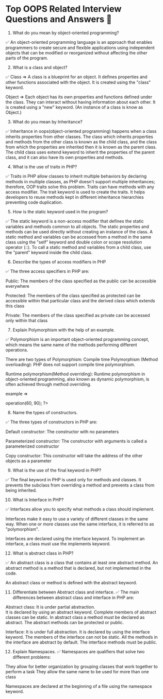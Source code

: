 # Top OOPS Related Interview Questions and Answers 🚀

1. What do you mean by object-oriented programming?

✅ An object-oriented programming language is an approach that enables programmers to create secure and flexible applications using independent objects that can be modified or reorganized without affecting the other parts of the program.

2. What is a class and object?

✅ Class => A class is a blueprint for an object. It defines properties and other functions associated with the object. It is created using the "class" keyword.

Object => Each object has its own properties and functions defined under the class. They can interact without having information about each other. It is created using a "new" keyword.
(An instance of a class is know as Object.)

3. What do you mean by Inheritance?

✅ Inheritance in oops(object-oriented programming) happens when a class inherits properties from other classes. The class which inherits properties and methods from the other class is known as the child class, and the class from which the properties are inherited then it is known as the parent class. The child class uses extend keyword to inherit the properties of the parent class, and it can also have its own properties and methods.

4. What is the use of traits in PHP?

✅ Traits in PHP allow classes to inherit multiple behaviors by declaring methods in multiple classes, as PHP doesn't support multiple inheritances; therefore, OOP traits solve this problem. Traits can have methods with any access modifier. The trait keyword is used to create the traits. It helps developers to reuse methods kept in different inheritance hierarchies preventing code duplication.

5. How is the static keyword used in the program?

✅ The static keyword is a non-access modifier that defines the static variables and methods common to all objects. The static properties and methods can be used directly without creating an instance of the class.
A static method and variables can be accessed from a method in the same class using the "self" keyword and double colon or scope resolution operator (::).
To call a static method and variables from a child class, use the "parent" keyword inside the child class.

6. Describe the types of access modifiers in PHP

✅ The three access specifiers in PHP are:

Public: The members of the class specified as the public can be accessible everywhere

Protected: The members of the class specified as protected can be accessible within that particular class and the derived class which extends this class

Private: The members of the class specified as private can be accessed only within that class

7. Explain Polymorphism with the help of an example.

✅ Polymorphism is an important object-oriented programming concept, which means the same name of the methods performing different operations. 

There are two types of Polymorphism:
Compile time Polymorphism (Method overloading): PHP does not support compile time polymorphism.

Runtime polymorphism(Method overriding): Runtime polymorphism in object-oriented programming, also known as dynamic polymorphism, is often achieved through method overriding. 

example =>
<?php
class main {
    function operation($x, $y) {
        $val = $x * $y;
        echo "After multiplying = " . $val;
    }
}
class Sub extends Main {
    function operation($x, $y) {
        $val = $x + $y;
        echo "After addition  = " . $val;
    }
}
$obj = new Sub();
$obj->operation(60, 90);
?>

8. Name the types of constructors.

✅ The three types of constructors in PHP are:

Default constructor: The constructor with no parameters

Parameterized constructor: The constructor with arguments is called a parameterized constructor

Copy constructor: This constructor will take the address of the other objects as a parameter

9. What is the use of the final keyword in PHP?

✅ The final keyword in PHP is used only for methods and classes. It prevents the subclass from overriding a method and prevents a class from being inherited.

10. What is Interface in PHP?

✅ Interfaces allow you to specify what methods a class should implement.

Interfaces make it easy to use a variety of different classes in the same way. When one or more classes use the same interface, it is referred to as "polymorphism".

Interfaces are declared using the interface keyword.
To implement an interface, a class must use the implements keyword.

12. What is abstract class in PHP?

✅ An abstract class is a class that contains at least one abstract method. An abstract method is a method that is declared, but not implemented in the code.

An abstract class or method is defined with the abstract keyword.

11. Differentiate between Abstract class and interface.
✅ The main differences between abstract class and interface in PHP are:

Abstract class:
It is under partial abstraction.	
It is declared by using an abstract keyword.
Complete members of abstract classes can be static.
In abstract class a method must be declared as abstract.
The abstract methods can be protected or public.

Interface:
It is under full abstraction.
It is declared by using the interface keyword.
The members of the interface can not be static.
All the methods in the interface are abstract by default.
The interface methods must be public.

12. Explain Namespaces.
✅ Namespaces are qualifiers that solve two different problems:

They allow for better organization by grouping classes that work together to perform a task
They allow the same name to be used for more than one class

Namespaces are declared at the beginning of a file using the namespace keyword.
